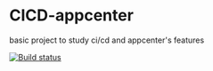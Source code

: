 # CICD-appcenter
basic project to study ci/cd and appcenter's features


[![Build status](https://build.appcenter.ms/v0.1/apps/02fa2886-438d-4fba-a861-809f8561539e/branches/dev/badge)](https://appcenter.ms)
